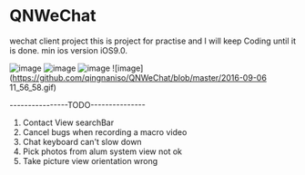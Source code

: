 # QNWeChat
wechat client project 
this is project for practise and I will keep Coding until it is done.
min ios version iOS9.0.

![image](https://github.com/qingnaniso/QNWeChat/blob/master/weixin2.gif)
![image](https://github.com/qingnaniso/QNWeChat/blob/master/weixin0.gif)
![image](https://github.com/qingnaniso/QNWeChat/blob/master/qnweixin3.gif)
![image](https://github.com/qingnaniso/QNWeChat/blob/master/2016-09-06 11_56_58.gif)


----------------TODO---------------

1. Contact View searchBar
2. Cancel bugs when recording a macro video
3. Chat keyboard can't slow down
4. Pick photos from alum system view not ok
5. Take picture view orientation wrong
